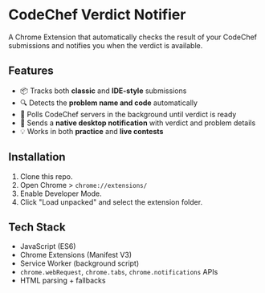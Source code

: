 # CodeChef Verdict Notifier

A Chrome Extension that automatically checks the result of your CodeChef submissions and notifies you when the verdict is available.

## Features

- 📦 Tracks both **classic** and **IDE-style** submissions
- 🔍 Detects the **problem name and code** automatically
- 🔁 Polls CodeChef servers in the background until verdict is ready
- 🔔 Sends a **native desktop notification** with verdict and problem details
- 💡 Works in both **practice** and **live contests**

## Installation

1. Clone this repo.
2. Open Chrome > `chrome://extensions/`
3. Enable Developer Mode.
4. Click "Load unpacked" and select the extension folder.

## Tech Stack

- JavaScript (ES6)
- Chrome Extensions (Manifest V3)
- Service Worker (background script)
- `chrome.webRequest`, `chrome.tabs`, `chrome.notifications` APIs
- HTML parsing + fallbacks
